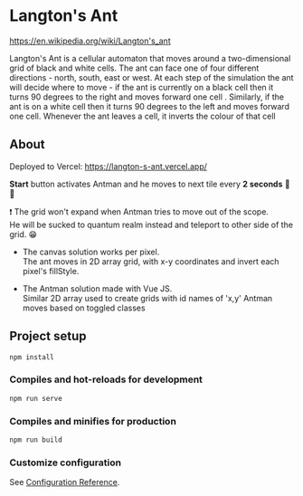 # Langton's Ant

https://en.wikipedia.org/wiki/Langton's_ant

Langton's Ant is a cellular automaton that moves around a two-dimensional grid of black and white cells. The ant can face one of four different directions - north, south, east or west. At each step of the simulation the ant will decide where to move - if the ant is currently on a black cell then it turns 90 degrees to the right and moves forward one cell . Similarly, if the ant is on a white cell then it turns 90 degrees to the left and moves forward one cell. Whenever the ant leaves a cell, it inverts the colour of that cell

## About

Deployed to Vercel: https://langton-s-ant.vercel.app/

**Start** button activates Antman and he moves to next tile every **2 seconds** :ant: :ant:

:heavy_exclamation_mark: The grid won't expand when Antman tries to move out of the scope.<br>
He will be sucked to quantum realm instead and teleport to other side of the grid. :grin:

- The canvas solution works per pixel.<br>
  The ant moves in 2D array grid, with x-y coordinates and invert each pixel's fillStyle.

- The Antman solution made with Vue JS.<br>
  Similar 2D array used to create grids with id names of 'x,y'
  Antman moves based on toggled classes

## Project setup

```
npm install
```

### Compiles and hot-reloads for development

```
npm run serve
```

### Compiles and minifies for production

```
npm run build
```

### Customize configuration

See [Configuration Reference](https://cli.vuejs.org/config/).
